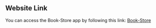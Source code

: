 ## Website Link

You can access the Book-Store app by following this link: [Book-Store](https://book-sstore.netlify.app/)
